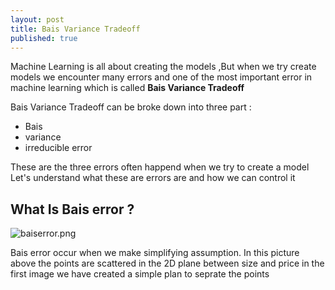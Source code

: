 ```yaml
---
layout: post
title: Bais Variance Tradeoff
published: true
---
```

Machine Learning is all about creating the models ,But when we try create models we encounter many errors and one of the most important error in machine learning which is called **Bais Variance Tradeoff**

Bais Variance Tradeoff can be broke down into three part :
- Bais
- variance
- irreducible error

These are the three errors often happend when we try to create a model
Let's understand what these are errors are and how we can control it

## What Is Bais error ?
![baiserror.png]({{site.baseurl}}/_posts/baiserror.png)

Bais error occur when we make simplifying assumption.
In this picture above the points are scattered in the 2D plane between size and price in the first image we have created a simple plan to seprate the points 






